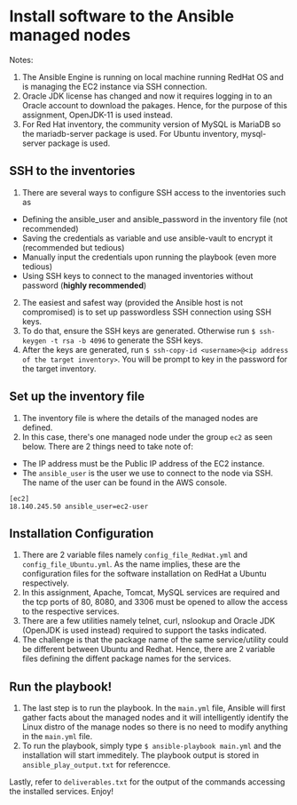 # Install software to the Ansible managed nodes

Notes: 
1) The Ansible Engine is running on local machine running RedHat OS and is managing the EC2 instance via SSH connection. 
2) Oracle JDK license has changed and now it requires logging in to an Oracle account to download the pakages. Hence, for the purpose of this assignment, OpenJDK-11 is used instead.
3) For Red Hat inventory, the community version of MySQL is MariaDB so the mariadb-server package is used. For Ubuntu inventory, mysql-server package is used.

## SSH to the inventories
1) There are several ways to configure SSH access to the inventories such as 
* Defining the ansible_user and ansible_password in the inventory file (not recommended)
* Saving the credentials as variable and use ansible-vault to encrypt it (recommended but tedious)
* Manually input the credentials upon running the playbook (even more tedious)
* Using SSH keys to connect to the managed inventories without password (**highly recommended**)
2) The easiest and safest way (provided the Ansible host is not compromised) is to set up passwordless SSH connection using SSH keys.
3) To do that, ensure the SSH keys are generated. Otherwise run `$ ssh-keygen -t rsa -b 4096` to generate the SSH keys.
4) After the keys are generated, run `$ ssh-copy-id <username>@<ip address of the target inventory>`. You will be prompt to key in the password for the target inventory.

## Set up the inventory file
1) The inventory file is where the details of the managed nodes are defined.
2) In this case, there's one managed node under the group `ec2` as seen below. There are 2 things need to take note of:
* The IP address must be the Public IP address of the EC2 instance. 
* The `ansible_user` is the user we use to connect to the node via SSH. The name of the user can be found in the AWS console.
```
[ec2]
18.140.245.50 ansible_user=ec2-user
```
## Installation Configuration
1) There are 2 variable files namely `config_file_RedHat.yml` and `config_file_Ubuntu.yml`. As the name implies, these are the configuration files for the software installation on RedHat a Ubuntu respectively.
2) In this assignment, Apache, Tomcat, MySQL services are required and the tcp ports of 80, 8080, and 3306 must be opened to allow the access to the respective services.
3) There are a few utilities namely telnet, curl, nslookup and Oracle JDK (OpenJDK is used instead) required to support the tasks indicated.
4) The challenge is that the package name of the same service/utility could be different between Ubuntu and Redhat. Hence, there are 2 variable files defining the diffent package names for the services.

## Run the playbook!
1) The last step is to run the playbook. In the `main.yml` file, Ansible will first gather facts about the managed nodes and it will intelligently identify the Linux distro of the manage nodes so there is no need to modify anything in the `main.yml` file.
2) To run the playbook, simply type `$ ansible-playbook main.yml` and the installation will start immeditely. The playbook output is stored in `ansible_play_output.txt` for referencce.

Lastly, refer to `deliverables.txt` for the output of the commands accessing the installed services. Enjoy!
